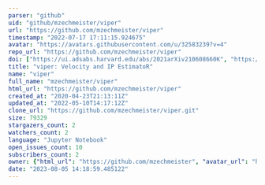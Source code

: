 ```yaml
---
parser: "github"
uid: "github/mzechmeister/viper"
url: "https://github.com/mzechmeister/viper"
timestamp: "2022-07-17 17:11:15.924675"
avatar: "https://avatars.githubusercontent.com/u/32583239?v=4"
repo_url: "https://github.com/mzechmeister/viper"
doi: ["https://ui.adsabs.harvard.edu/abs/2021arXiv210608660K", "https://ui.adsabs.harvard.edu/abs/2021ascl.soft08006Z/abstract"]
title: "viper: Velocity and IP EstimatoR"
name: "viper"
full_name: "mzechmeister/viper"
html_url: "https://github.com/mzechmeister/viper"
created_at: "2020-04-23T21:13:11Z"
updated_at: "2022-05-10T14:17:12Z"
clone_url: "https://github.com/mzechmeister/viper.git"
size: 79329
stargazers_count: 2
watchers_count: 2
language: "Jupyter Notebook"
open_issues_count: 10
subscribers_count: 2
owner: {"html_url": "https://github.com/mzechmeister", "avatar_url": "https://avatars.githubusercontent.com/u/32583239?v=4", "login": "mzechmeister", "type": "User"}
date: "2023-08-05 14:18:59.485122"
---
```

